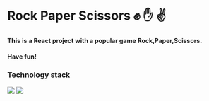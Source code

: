 # Rock Paper Scissors  ✊ ✋ ✌️

#### This is a React project with a popular game Rock,Paper,Scissors.
#### Have fun!

### Technology stack
<img src='https://img.shields.io/badge/React-20232A?style=for-the-badge&logo=react&logoColor=61DAFB' />
<img src="https://img.shields.io/badge/CSS3-1572B6?style=for-the-badge&logo=css3&logoColor=white" />

